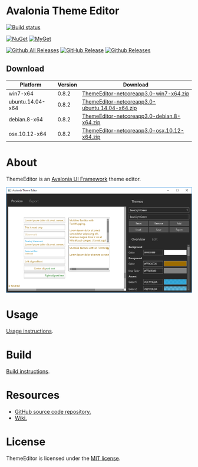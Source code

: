 # Avalonia Theme Editor

[![Build status](https://dev.azure.com/wieslawsoltes/GitHub/_apis/build/status/Sources/ThemeEditor)](https://dev.azure.com/wieslawsoltes/GitHub/_build/latest?definitionId=61)

[![NuGet](https://img.shields.io/nuget/v/ThemeEditor.Controls.ColorPicker.svg)](https://www.nuget.org/packages/ThemeEditor.Controls.ColorPicker) [![MyGet](https://img.shields.io/myget/themeeditor-nightly/vpre/ThemeEditor.Controls.ColorPicker.svg?label=myget)](https://www.myget.org/gallery/themeeditor-nightly)

[![Github All Releases](https://img.shields.io/github/downloads/wieslawsoltes/themeeditor/total.svg)](https://github.com/wieslawsoltes/ThemeEditor/releases)
[![GitHub Release](https://img.shields.io/github/release/wieslawsoltes/themeeditor.svg)](https://github.com/wieslawsoltes/ThemeEditor/releases/latest)
[![Github Releases](https://img.shields.io/github/downloads/wieslawsoltes/themeeditor/latest/total.svg)](https://github.com/wieslawsoltes/ThemeEditor/releases)

## Download

| Platform              | Version    | Download                                                                                                                                                                 |
|-----------------------|------------|--------------------------------------------------------------------------------------------------------------------------------------------------------------------------|
| win7-x64              | 0.8.2      | [ThemeEditor-netcoreapp3.0-win7-x64.zip](https://github.com/wieslawsoltes/ThemeEditor/releases/download/0.8.2/ThemeEditor-netcoreapp3.0-win7-x64.zip)                    |
| ubuntu.14.04-x64      | 0.8.2      | [ThemeEditor-netcoreapp3.0-ubuntu.14.04-x64.zip](https://github.com/wieslawsoltes/ThemeEditor/releases/download/0.8.2/ThemeEditor-netcoreapp3.0-ubuntu.14.04-x64.zip)    |
| debian.8-x64          | 0.8.2      | [ThemeEditor-netcoreapp3.0-debian.8-x64.zip](https://github.com/wieslawsoltes/ThemeEditor/releases/download/0.8.2/ThemeEditor-netcoreapp3.0-debian.8-x64.zip)            |
| osx.10.12-x64         | 0.8.2      | [ThemeEditor-netcoreapp3.0-osx.10.12-x64.zip](https://github.com/wieslawsoltes/ThemeEditor/releases/download/0.8.2/ThemeEditor-netcoreapp3.0-osx.10.12-x64.zip)          |

# About

ThemeEditor is an [Avalonia UI Framework](http://avaloniaui.net/) theme editor.

[![ThemeEditor](images/ThemeEditor.png)](images/ThemeEditor.png)

# Usage

[Usage instructions](https://github.com/wieslawsoltes/ThemeEditor/wiki/Usage).

# Build

[Build instructions](https://github.com/wieslawsoltes/ThemeEditor/wiki/Build).

# Resources

* [GitHub source code repository.](https://github.com/wieslawsoltes/ThemeEditor)
* [Wiki.](https://github.com/wieslawsoltes/ThemeEditor/wiki)

# License

ThemeEditor is licensed under the [MIT license](LICENSE.TXT).

